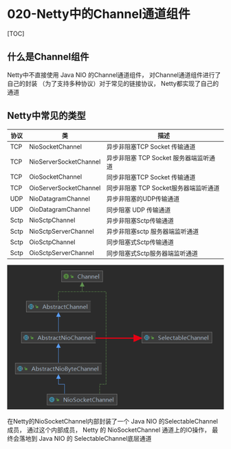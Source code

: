 # 020-Netty中的Channel通道组件

[TOC]

## 什么是Channel组件

Netty中不直接使用 Java NIO 的Channel通道组件， 对Channel通道组件进行了自己的封装 （为了支持多种协议）对于常见的链接协议， Netty都实现了自己的通道

## Netty中常见的类型

| 协议 | 类                     | 描述                                   |
| ---- | ---------------------- | -------------------------------------- |
| TCP  | NioSocketChannel       | 异步非阻塞TCP Socket 传输通道          |
| TCP  | NioServerSocketChannel | 异步非阻塞 TCP Socket 服务器端监听通道 |
| TCP  | OioSocketChannel       | 同步非阻塞TCP Socket 传输通道          |
| TCP  | OioServerSocketChannel | 同步非阻塞 TCP Socket服务器端监听通道  |
| UDP  | NioDatagramChannel     | 异步非阻塞的UDP传输通道                |
| UDP  | OioDatagramChannel     | 同步阻塞 UDP 传输通道                  |
| Sctp | NioSctpChannel         | 异步非阻塞Sctp传输通道                 |
| Sctp | NioSctpServerChannel   | 异步非阻塞sctp 服务器端监听通道        |
| Sctp | OioSctpChannel         | 同步阻塞式Sctp传输通道                 |
| Sctp | OioSctpServerChannel   | 同步阻塞式Sctp服务器端监听通道         |

![image-20210502231002928](../../../../assets/image-20210502231002928.png)

在Netty的NioSocketChannel内部封装了一个 Java NIO 的SelectableChannel成员， 通过这个内部成员， Netty 的 NioSocketChannel 通道上的IO操作， 最终会落地到 Java NIO 的 SelectableChannel底层通道